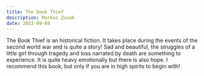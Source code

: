 ```yaml
---
title: The Book Thief
description: Markus Zusak
date: 2022-09-08
---
```


The Book Thief is an historical fiction. It takes place during the events of the second world war and is quite a story! Sad and beautiful, the struggles of a little girl through tragedy and loss narrated by death are something to experience. It is quite heavy emotionally but there is also hope. I recommend this book, but only if you are in high spirits to begin with!
